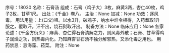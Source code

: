序号：18030
名称：石膏汤
组成：石膏（鸡子大）3枚，麻黄3两，杏仁40枚，鸡子2枚，甘草1尺。
出处：《千金》卷八。
主治：None
加减：None
功效：逐风毒。
用法用量：上(口父)咀。以水3升，破鸡子，纳水中烊令相得，入药煮取1升服之，覆取汗，汗不出，烧石熨取汗出。
制备方法：None
临床应用：None
各家论述：《千金方衍义》：麻黄、杏仁得石膏清解之力，则风毒外散；石膏、甘草得鸡子润燥之功，则热毒内化。乃知麻杏甘石汤不独分解邪热，又添化毒之用也。
用药禁忌：忌海藻、菘菜。
附注：None
